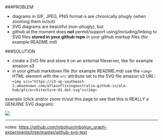 ###PROBLEM
- diagrams in GIF, JPEG, PNG format-s are chronically phugly (when zooming them in/out)
- SVG diagrams are beautiful (non-phugly), but
- github at the moment does **not** permit/support using/including/linking to SVG files **stored in your github repo** in your github markup files (for example README.md)

###SOLUTION
- create a SVG file and store it on an external fileserver, like for example amazon s3
- in your github markdown file (for example README.md) use the `<img>` HTML element with the `src` attribute set to the SVG file amazon s3 URL: `<img src="https://s3-ap-southeast-2.amazonaws.com/atlasoflivingaustralia.github.io/ala-hub/gfx/architecture-01.dot.svg"></img>` 

example (click and/or zoom in/out this page to see that this is REALLY a GENUINE SVG diagram):

<img src="https://s3-ap-southeast-2.amazonaws.com/atlasoflivingaustralia.github.io/ala-hub/gfx/architecture-01.dot.svg"></img>

---
notes: https://github.com/mbohun/mbohun_graph-experiments/tree/master/github-svg-test

